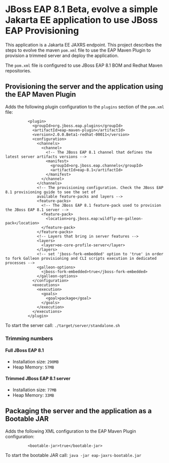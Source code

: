 # JBoss EAP 8.1 Beta, evolve a simple Jakarta EE application to use JBoss EAP Provisioning

This application is a Jakarta EE JAXRS endpoint. 
This project describes the steps to evolve the maven `pom.xml` file to use the EAP Maven Plugin to provision a trimmed server
and deploy the application.

The `pom.xml` file is configured to use JBoss EAP 8.1 BOM and Redhat Maven repositories.

## Provisioning the server and the application using the EAP Maven Plugin

Adds the following  plugin configuration to the `plugins` section of the `pom.xml` file:

```
          <plugin>
            <groupId>org.jboss.eap.plugins</groupId>
            <artifactId>eap-maven-plugin</artifactId>
            <version>2.0.0.Beta1-redhat-00011</version>
            <configuration>
              <channels>
                <channel>
                  <!-- The JBoss EAP 8.1 channel that defines the latest server artifacts versions -->
                  <manifest>
                    <groupId>org.jboss.eap.channels</groupId>
                    <artifactId>eap-8.1</artifactId>
                  </manifest>
                </channel>
              </channels>
              <!-- The provisioning configuration. Check the JBoss EAP 8.1 provisioning guide to see the set of
              available feature-packs and layers -->
              <feature-packs>
                <!-- The JBoss EAP 8.1 feature-pack used to provision the JBoss EAP 8.1 server -->
                <feature-pack>
                  <location>org.jboss.eap:wildfly-ee-galleon-pack</location>
                </feature-pack>
              </feature-packs>
              <!-- Layers that bring in server features -->
              <layers>
                <layer>ee-core-profile-server</layer>
              </layers>
              <!-- set 'jboss-fork-embedded' option to 'true' in order to fork Galleon provisioning and CLI scripts execution in dedicated processes -->
              <galleon-options>
                <jboss-fork-embedded>true</jboss-fork-embedded>
              </galleon-options>
            </configuration>
            <executions>
              <execution>
                <goals>
                  <goal>package</goal>
                </goals>
              </execution>
            </executions>
          </plugin>
```

To start the server call: `./target/server/standalone.sh`

### Trimming numbers

#### Full JBoss EAP 8.1 

* Installation size: `290MB`
* Heap Memory: `57MB`

#### Trimmed JBoss EAP 8.1 server

* Installation size: `77MB`
* Heap Memory: `33MB`

## Packaging the server and the application as a Bootable JAR

Adds the following XML configuration to the EAP Maven Plugin configuration:

```
          <bootable-jar>true</bootable-jar>
```

To start the bootable JAR call: `java -jar eap-jaxrs-bootable.jar`
